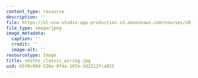 ```yaml
---
content_type: resource
description: ''
file: https://ol-ocw-studio-app-production.s3.amazonaws.com/courses/20-020-introduction-to-biological-engineering-design-spring-2009/65f8c98d52be9f4a107e3d2212fca922_smiths_classic_wiring.jpg
file_type: image/jpeg
image_metadata:
  caption: ''
  credit: ''
  image-alt: ''
resourcetype: Image
title: smiths_classic_wiring.jpg
uid: 65f8c98d-52be-9f4a-107e-3d2212fca922
---
```


